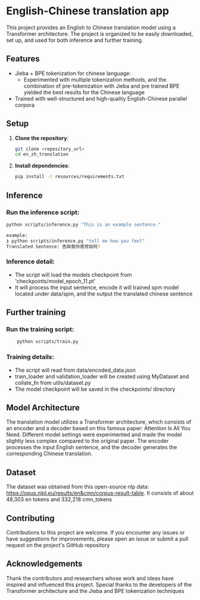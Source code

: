 
# English-Chinese translation app 

This project provides an English to Chinese translation model using a Transformer architecture. The project is organized to be easily downloaded, set up, and used for both inference and further training.

## Features
* Jieba + BPE tokenization for chinese language:
    *  Experimented with multiple tokenization methods, and the combination of pre-tokenization with Jieba and pre trained BPE yielded the best results for the Chinese language
* Trained with well-structured and high-quality English-Chinese parallel corpora



## Setup 

1. **Clone the repository**:
   ```bash
   git clone <repository_url>
   cd en_zh_translation

2. **Install dependencies**: 
   ```bash
   pip install -r resources/requirements.txt


## Inference 
### Run the inference script:
```bash
python scripts/inference.py "This is an example sentence."

example: 
❯ python scripts/inference.py "tell me how you feel"
Translated Sentence: 告訴我你感觉如何?
```
### Inference detail:
* The script will load the models checkpoint from 'checkpoints/model_epoch_11.pt' 
* It will process the input sentence, encode it will trained spm model located under data/spm, and the output the translated chinese sentence 


## Further training 
### Run the training script:
```bash
    python scripts/train.py
```
### Training details: 
* The script will read from data/encoded_data.json
* train_loader and validation_loader will be created using MyDataset and collate_fn from utils/dataset.py
* The model checkpoint will be saved in the checkpoints/ directory



## Model Architecture
The translation model utilizes a Transformer architecture, which consists of an encoder and a decoder based on this famous paper: Attention Is All You Need. Different model settings were experimented and made the model slightly less complex compared to the original paper. The encoder processes the input English sentence, and the decoder generates the corresponding Chinese translation.


## Dataset
The dataset was obtained from this open-source nlp data: https://opus.nlpl.eu/results/en&cmn/corpus-result-table. It consists of about 48,303 en tokens and 332,218 cmn_tokens


## Contributing
Contributions to this project are welcome. If you encounter any issues or have suggestions for improvements, please open an issue or submit a pull request on the project's GitHub repository

## Acknowledgements
Thank the contributors and researchers whose work and ideas have inspired and influenced this project. Special thanks to the developers of the Transformer architecture and the Jieba and BPE tokenization techniques








